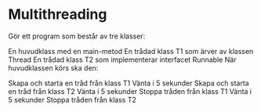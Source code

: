# Multithreading

Gör ett program som består av tre klasser:

En huvudklass med en main-metod
En trådad klass T1 som ärver av klassen Thread
En trådad klass T2 som implementerar interfacet Runnable
När huvudklassen körs ska den:

Skapa och starta en tråd från klass T1
Vänta i 5 sekunder
Skapa och starta en tråd från klass T2
Vänta i 5 sekunder
Stoppa tråden från klass T1
Vänta i 5 sekunder
Stoppa tråden från klass T2

